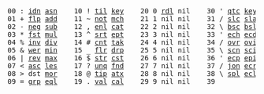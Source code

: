 <pre>
00 : <a href="../../blob/master/k.go#L616">idn</a> <a href="../../blob/master/k.go#L2984">asn</a>    10 ! <a href="../../blob/master/k.go#L847">til</a> <a href="../../blob/master/k.go#L1625">key</a>    20 0 <a href="../../blob/master/k.go#L2723">rdl</a> nil    30 ' <a href="../../blob/master/k.go#L2305">qtc</a> <a href="../../blob/master/k.go#L1625">key</a>    40 exi  exit  90 ... in    
01 + <a href="../../blob/master/k.go#L617">flp</a> <a href="../../blob/master/k.go#L1573">add</a>    11 ~ <a href="../../blob/master/k.go#L887">not</a> <a href="../../blob/master/k.go#L1659">mch</a>    21 1 nil nil    31 / <a href="../../blob/master/k.go#L2306">slc</a> <a href="../../blob/master/k.go#L2303">sla</a>    41 <a href="../../blob/master/k.go#L1486">sqr</a>  <a href="../../blob/master/k.go#L1486">sqr</a>t  91 ... within
02 - <a href="../../blob/master/k.go#L696">neg</a> <a href="../../blob/master/k.go#L1574">sub</a>    12 , <a href="../../blob/master/k.go#L913">enl</a> <a href="../../blob/master/k.go#L1704">cat</a>    22 2 nil nil    32 \ <a href="../../blob/master/k.go#L2307">bsc</a> <a href="../../blob/master/k.go#L2304">bsl</a>    42 <a href="../../blob/master/k.go#L1489">sin</a>        92 <a href="../../blob/master/k.go#L2886">bin</a>       
03 * <a href="../../blob/master/k.go#L699">fst</a> <a href="../../blob/master/k.go#L1575">mul</a>    13 ^ <a href="../../blob/master/k.go#L931">srt</a> <a href="../../blob/master/k.go#L1786">ept</a>    23 3 nil nil    33 ' <a href="../../blob/master/k.go#L2314">ech</a> <a href="../../blob/master/k.go#L2340">ecd</a>    43 <a href="../../blob/master/k.go#L1492">cos</a>        93 ... like  
04 % <a href="../../blob/master/k.go#L740">inv</a> <a href="../../blob/master/k.go#L1576">div</a>    14 # <a href="../../blob/master/k.go#L932">cnt</a> <a href="../../blob/master/k.go#L1812">tak</a>    24 4 nil nil    34 / <a href="../../blob/master/k.go#L2437">ovr</a> <a href="../../blob/master/k.go#L2573">ovi</a>    44 <a href="../../blob/master/k.go#L1495">abs</a>        94 <a href="../../blob/master/k.go#L3229">del</a>       
05 & <a href="../../blob/master/k.go#L743">wer</a> <a href="../../blob/master/k.go#L1577">min</a>    15 _ <a href="../../blob/master/k.go#L940">flr</a> <a href="../../blob/master/k.go#L1879">drp</a>    25 5 nil nil    35 \ <a href="../../blob/master/k.go#L2496">scn</a> <a href="../../blob/master/k.go#L2606">sci</a>    45 <a href="../../blob/master/k.go#L1503">log</a>        95 <a href="../../blob/master/k.go#L1582">lgn</a>      
06 | <a href="../../blob/master/k.go#L767">rev</a> <a href="../../blob/master/k.go#L1578">max</a>    16 $ <a href="../../blob/master/k.go#L949">str</a> <a href="../../blob/master/k.go#L1983">cst</a>    26 6 nil nil    36 ' <a href="../../blob/master/k.go#L2360">ecp</a> <a href="../../blob/master/k.go#L2389">epi</a>    46 <a href="../../blob/master/k.go#L1506">exp</a>        96 <a href="../../blob/master/k.go#L1585">pow</a>          
07 < <a href="../../blob/master/k.go#L798">asc</a> <a href="../../blob/master/k.go#L1579">les</a>    17 ? <a href="../../blob/master/k.go#L1020">unq</a> <a href="../../blob/master/k.go#L2021">fnd</a>    27 7 nil nil    37 / <a href="../../blob/master/k.go#L2835">jon</a> <a href="../../blob/master/k.go#L2409">ecr</a>    47 <a href="../../blob/master/k.go#L3310">rnd</a>  rand  97 <a href="../../blob/master/k.go#L3262">rol</a> rand          
08 > dst <a href="../../blob/master/k.go#L1580">mor</a>    18 @ <a href="../../blob/master/k.go#L1052">tip</a> <a href="../../blob/master/k.go#L2044">atx</a>    28 8 nil nil    38 \ <a href="../../blob/master/k.go#L2802">spl</a> <a href="../../blob/master/k.go#L2423">ecl</a>    48            98           
09 = <a href="../../blob/master/k.go#L814">grp</a> <a href="../../blob/master/k.go#L1581">eql</a>    19 . <a href="../../blob/master/k.go#L1062">val</a> <a href="../../blob/master/k.go#L2157">cal</a>    29 9 nil nil    39              49            99          
</pre>
